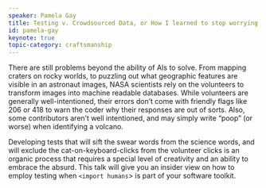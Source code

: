 ```yaml
---
speaker: Pamela Gay
title: Testing v. Crowdsourced Data, or How I learned to stop worrying and Love the F-Bomb
id: pamela-gay
keynote: true
topic-category: craftsmanship
---
```


<!--<a href="http://www.slideshare.net/Kevlin/the-error-of-our-ways">[Slides]</a>-->

There are still problems beyond the ability of AIs to solve. From mapping craters on rocky worlds, to puzzling out what geographic features are visible in an astronaut images, NASA scientists rely on the volunteers to transform images into machine readable databases. While volunteers are generally well-intentioned, their errors don’t come with friendly flags like 206 or 418 to warn the coder why their responses are out of sorts. Also, some contributors aren’t well intentioned, and may simply write “poop” (or worse) when identifying a volcano. 


Developing tests that will sift the swear words from the science words, and will exclude the cat-on-keyboard-clicks from the volunteer clicks is an organic process that requires a special level of creativity and an ability to embrace the absurd. This talk will give you an insider view on how to employ testing when `<import humans`> is part of your software toolkit.


